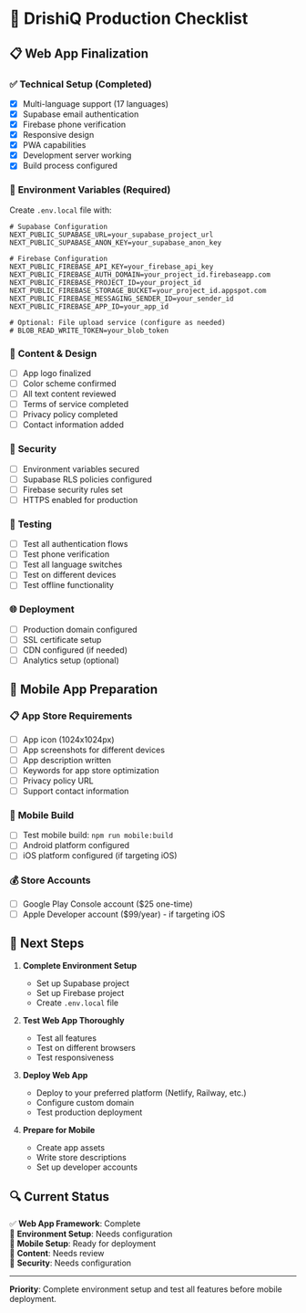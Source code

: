 # 🚀 DrishiQ Production Checklist

## 📋 **Web App Finalization**

### ✅ **Technical Setup (Completed)**
- [x] Multi-language support (17 languages)
- [x] Supabase email authentication
- [x] Firebase phone verification  
- [x] Responsive design
- [x] PWA capabilities
- [x] Development server working
- [x] Build process configured

### 🔧 **Environment Variables (Required)**

Create `.env.local` file with:

```env
# Supabase Configuration
NEXT_PUBLIC_SUPABASE_URL=your_supabase_project_url
NEXT_PUBLIC_SUPABASE_ANON_KEY=your_supabase_anon_key

# Firebase Configuration
NEXT_PUBLIC_FIREBASE_API_KEY=your_firebase_api_key
NEXT_PUBLIC_FIREBASE_AUTH_DOMAIN=your_project_id.firebaseapp.com
NEXT_PUBLIC_FIREBASE_PROJECT_ID=your_project_id
NEXT_PUBLIC_FIREBASE_STORAGE_BUCKET=your_project_id.appspot.com
NEXT_PUBLIC_FIREBASE_MESSAGING_SENDER_ID=your_sender_id
NEXT_PUBLIC_FIREBASE_APP_ID=your_app_id

# Optional: File upload service (configure as needed)
# BLOB_READ_WRITE_TOKEN=your_blob_token
```

### 🎨 **Content & Design**
- [ ] App logo finalized
- [ ] Color scheme confirmed
- [ ] All text content reviewed
- [ ] Terms of service completed
- [ ] Privacy policy completed
- [ ] Contact information added

### 🔐 **Security**
- [ ] Environment variables secured
- [ ] Supabase RLS policies configured
- [ ] Firebase security rules set
- [ ] HTTPS enabled for production

### 📱 **Testing**
- [ ] Test all authentication flows
- [ ] Test phone verification
- [ ] Test all language switches
- [ ] Test on different devices
- [ ] Test offline functionality

### 🌐 **Deployment**
- [ ] Production domain configured
- [ ] SSL certificate setup
- [ ] CDN configured (if needed)
- [ ] Analytics setup (optional)

## 📱 **Mobile App Preparation**

### 📋 **App Store Requirements**
- [ ] App icon (1024x1024px)
- [ ] App screenshots for different devices
- [ ] App description written
- [ ] Keywords for app store optimization
- [ ] Privacy policy URL
- [ ] Support contact information

### 🔧 **Mobile Build**
- [ ] Test mobile build: `npm run mobile:build`
- [ ] Android platform configured
- [ ] iOS platform configured (if targeting iOS)

### 💰 **Store Accounts**
- [ ] Google Play Console account ($25 one-time)
- [ ] Apple Developer account ($99/year) - if targeting iOS

## 🎯 **Next Steps**

1. **Complete Environment Setup**
   - Set up Supabase project
   - Set up Firebase project
   - Create `.env.local` file

2. **Test Web App Thoroughly**
   - Test all features
   - Test on different browsers
   - Test responsiveness

3. **Deploy Web App**
   - Deploy to your preferred platform (Netlify, Railway, etc.)
   - Configure custom domain
   - Test production deployment

4. **Prepare for Mobile**
   - Create app assets
   - Write store descriptions
   - Set up developer accounts

## 🔍 **Current Status**

✅ **Web App Framework**: Complete  
🔧 **Environment Setup**: Needs configuration  
📱 **Mobile Setup**: Ready for deployment  
🎨 **Content**: Needs review  
🔐 **Security**: Needs configuration  

---

**Priority**: Complete environment setup and test all features before mobile deployment. 